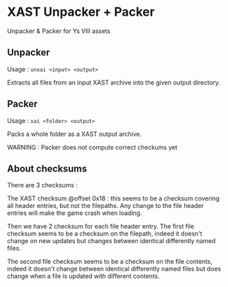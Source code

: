 # XAST Unpacker + Packer

Unpacker & Packer for Ys VIII assets

## Unpacker

Usage : `unxai <input> <output>`

Extracts all files from an input XAST archive into the given output directory.


## Packer

Usage : `xai <folder> <output>`

Packs a whole folder as a XAST output archive.

WARNING : Packer does not compute correct checkums yet

## About checksums

There are 3 checksums :

The XAST checksum @offset 0x18 : this seems to be a checksum covering all header entries, but not the filepaths.
Any change to the file header entries will make the game crash when loading.

Then we have 2 checksum for each file header entry.
The first file checksum seems to be a checksum on the filepath, indeed it doesn't change on new updates but changes between identical differently named files.

The second file checksum seems to be a checksum on the file contents, indeed it doesn't change between identical differently named files but does change when a file is updated with different contents.
